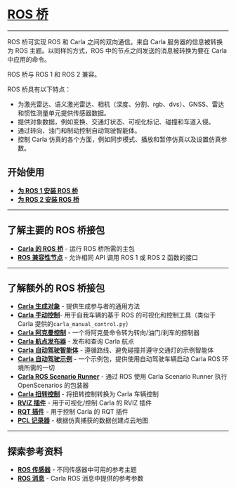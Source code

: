# [ROS 桥](https://carla.readthedocs.io/projects/ros-bridge/en/latest/)

---

ROS 桥可实现 ROS 和 Carla 之间的双向通信。来自 Carla 服务器的信息被转换为 ROS 主题。以同样的方式，ROS 中的节点之间发送的消息被转换为要在 Carla 中应用的命令。

ROS 桥与 ROS 1 和 ROS 2 兼容。

ROS 桥具有以下特点：

- 为激光雷达、语义激光雷达、相机（深度、分割、rgb、dvs）、GNSS、雷达和惯性测量单元提供传感器数据。
- 提供对象数据，例如变换、交通灯状态、可视化标记、碰撞和车道入侵。
- 通过转向、油门和制动控制自动驾驶智能体。
- 控制 Carla 仿真的各个方面，例如同步模式、播放和暂停仿真以及设置仿真参数。

## 开始使用

- [__为 ROS 1 安装 ROS 桥__](ros_installation_ros1.md)
- [__为 ROS 2 安装 ROS 桥__](ros_installation_ros2.md)

---

## 了解主要的 ROS 桥接包

- [__Carla 的 ROS 桥__](run_ros.md) - 运行 ROS 桥所需的主包
- [__ROS 兼容性节点__](ros_compatibility.md) - 允许相同 API 调用 ROS 1 或 ROS 2 函数的接口

---

## 了解额外的 ROS 桥接包

- [__Carla 生成对象__](carla_spawn_objects.md) - 提供生成参与者的通用方法
- [__Carla 手动控制__](carla_manual_control.md)- 用于自我车辆的基于 ROS 的可视化和控制工具（类似于 Carla 提供的`carla_manual_control.py`）
- [__Carla 阿克曼控制__](carla_ackermann_control.md) - 一个将阿克曼命令转为转向/油门/刹车的控制器
- [__Carla 航点发布器__](carla_waypoint.md) - 发布和查询 Carla 航点
- [__Carla 自动驾驶智能体__](carla_ad_agent.md) - 遵循路线、避免碰撞并遵守交通灯的示例智能体
- [__Carla 自动驾驶示例__](carla_ad_demo.md) - 一个示例包，提供使用自动驾驶车辆启动 Carla ROS 环境所需的一切
- [__Carla ROS Scenario Runner__](carla_ros_scenario_runner.md) - 通过 ROS 使用 Carla Scenario Runner 执行 OpenScenarios 的包装器
- [__Carla 扭转控制__](carla_twist_to_control.md) - 将扭转控制转换为 Carla 车辆控制
- [__RVIZ 插件__](rviz_plugin.md) - 用于可视化/控制 Carla 的 RVIZ 插件
- [__RQT 插件__](rqt_plugin.md) - 用于控制 Carla 的 RQT 插件
- [__PCL 记录器__](pcl_recorder.md) - 根据仿真捕获的数据创建点云地图

---

## 探索参考资料

- [__ROS 传感器__](ros_sensors.md) - 不同传感器中可用的参考主题
- [__ROS 消息__](ros_msgs.md) - Carla ROS 消息中提供的参考参数

